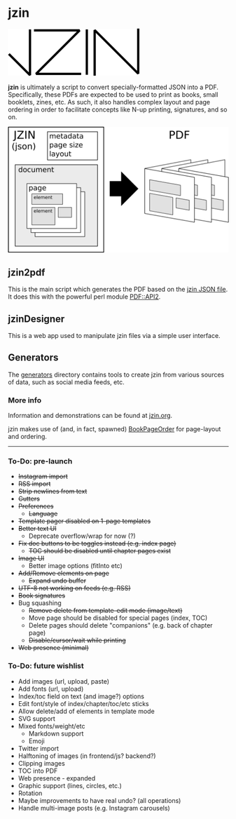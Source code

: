 # jzin

![jzin logo](docs/jzin-300.png)

**jzin** is ultimately a script to convert specially-formatted JSON into a PDF.  Specifically, these PDFs are expected to be used
to print as books, small booklets, zines, etc.   As such, it also handles complex layout and page ordering in order to facilitate
concepts like N-up printing, signatures, and so on.

![diagram showing jzin creating a pdf](docs/overview.png)

## jzin2pdf

This is the main script which generates the PDF based on the [jzin JSON file](docs/jzin.md).
It does this with the powerful perl module [PDF::API2](https://metacpan.org/pod/PDF::API2).


## jzinDesigner

This is a web app used to manipulate jzin files via a simple user interface.


## Generators

The [generators](generators/) directory contains tools to create jzin from various sources of data, such as social media feeds, etc.


### More info

Information and demonstrations can be found at [jzin.org](https://jzin.org).

jzin makes use of (and, in fact, spawned) [BookPageOrder](https://github.com/naknomum/BookPageOrder) for page-layout and ordering.

---------------------

### To-Do: pre-launch

* ~~Instagram import~~
* ~~RSS import~~
* ~~Strip newlines from text~~
* ~~Gutters~~
* ~~Preferences~~
  * ~~Language~~
* ~~Template pager disabled on 1-page templates~~
* ~~Better text UI~~
  * Deprecate overflow/wrap for now (?)
* ~~Fix doc buttons to be toggles instead (e.g. index page)~~
  * ~~TOC should be disabled until chapter pages exist~~
* ~~Image UI~~
  * Better image options (fitInto etc)
* ~~Add/Remove elements on page~~
  * ~~Expand undo buffer~~
* ~~UTF-8 not working on feeds (e.g. RSS)~~
* ~~Book signatures~~
* Bug squashing
  * ~~Remove delete from template-edit mode (image/text)~~
  * Move page should be disabled for special pages (index, TOC)
  * Delete pages should delete "companions" (e.g. back of chapter page)
  * ~~Disable/cursor/wait while printing~~
* ~~Web presence (minimal)~~

### To-Do: future wishlist

* Add images (url, upload, paste) 
* Add fonts (url, upload)
* Index/toc field on text (and image?) options
* Edit font/style of index/chapter/toc/etc sticks
* Allow delete/add of elements in template mode
* SVG support
* Mixed fonts/weight/etc
  * Markdown support
  * Emoji
* Twitter import
* Halftoning of images (in frontend/js? backend?)
* Clipping images
* TOC into PDF
* Web presence - expanded
* Graphic support (lines, circles, etc.)
* Rotation
* Maybe improvements to have real undo? (all operations)
* Handle multi-image posts (e.g. Instagram carousels)

